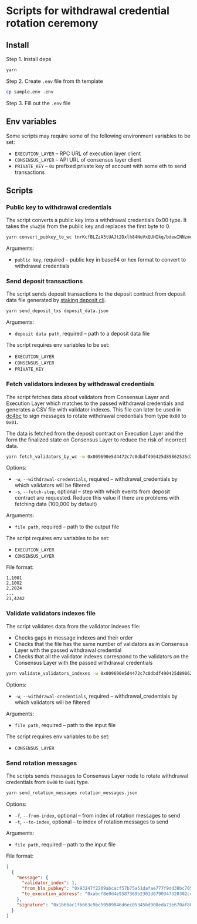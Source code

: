# Scripts for withdrawal credential rotation ceremony

## Install

Step 1. Install deps

```bash
yarn
```

Step 2. Create `.env` file from th template

```bash
cp sample.env .env
```

Step 3. Fill out the `.env` file

## Env variables

Some scripts may require some of the following environment variables to be set:

- `EXECUTION_LAYER` – RPC URL of execution layer client
- `CONSENSUS_LAYER` – API URL of consensus layer client
- `PRIVATE_KEY` – `0x` prefixed private key of account with some eth to send transactions

## Scripts

### Public key to withdrawal credentials

The script converts a public key into a withdrawal credentials 0x00 type. It takes the `sha256` from the public key and replaces the first byte to 0.

```bash
yarn convert_pubkey_to_wc tnrKcfBLZzA3tUAJt2Dxlh84NuVxQUHIkq/bdewINNzmeE2ccu2K19syjP+P6fE+
```

Arguments:

- `public key`, required – public key in base64 or hex format to convert to withdrawal credentials

### Send deposit transactions

The script sends deposit transactions to the deposit contract from deposit data file generated by [staking deposit cli](https://github.com/ethereum/staking-deposit-cli).

```bash
yarn send_deposit_txs deposit_data.json
```

Arguments:

- `deposit data path`, required – path to a deposit data file

The script requires env variables to be set:

- `EXECUTION_LAYER`
- `CONSENSUS_LAYER`
- `PRIVATE_KEY`

### Fetch validators indexes by withdrawal credentials

The script fetches data about validators from Consensus Layer and Execution Layer which matches to the passed withdrawal credentials and generates a CSV file with validator indexes. This file can later be used in [dc4bc](https://github.com/lidofinance/dc4bc/) to sign messages to rotate withdrawal credentials from type `0x00` to `0x01`.

The data is fetched from the deposit contract on Execution Layer and the form the finalized state on Consensus Layer to reduce the risk of incorrect data.

```bash
yarn fetch_validators_by_wc -w 0x009690e5d4472c7c0dbdf490425d89862535d2a52fb686333f3a0a9ff5d2125e validators.csv
```

Options:

- `-w`, `--withdrawal-credentials`, required – withdrawal_credentials by which validators will be filtered
- `-s`, `--fetch-step`, optional – step with which events from deposit contract are requested. Reduce this value if there are problems with fetching data (100,000 by default)

Arguments:

- `file path`, required – path to the output file

The script requires env variables to be set:

- `EXECUTION_LAYER`
- `CONSENSUS_LAYER`

File format:

```
1,1001
2,1002
2,2024
...
21,4242
```

### Validate validators indexes file

The script validates data from the validator indexes file:

- Checks gaps in message indexes and their order
- Checks that the file has the same number of validators as in Consensus Layer with the passed withdrawal credential
- Checks that all the validator indexes correspond to the validators on the Consensus Layer with the passed withdrawal credentials

```bash
yarn validate_validators_indexes -w 0x009690e5d4472c7c0dbdf490425d89862535d2a52fb686333f3a0a9ff5d2125e validators.csv
```

Options:

- `-w`, `--withdrawal-credentials`, required – withdrawal_credentials by which validators will be filtered

Arguments:

- `file path`, required – path to the input file

The script requires env variables to be set:

- `CONSENSUS_LAYER`

### Send rotation messages

The scripts sends messages to Consensus Layer node to rotate withdrawal credentials from `0x00` to `0x01` type.

```bash
yarn send_rotation_messages rotation_messages.json
```

Options:

- `-f`, `--from-index`, optional – from index of rotation messages to send
- `-t`, `--to-index`, optional – to index of rotation messages to send

Arguments:

- `file path`, required – path to the input file

File format:

```json
[
  {
    "message": {
      "validator_index": 1,
      "from_bls_pubkey": "0x93247f2209abcacf57b75a51dafae777f9dd38bc7053d1af526f220a7489a6d3a2753e5f3e8b1cfe39b56f43611df74a",
      "to_execution_address": "0xabcf8e0d4e9587369b2301d0790347320302cc09"
    },
    "signature": "0x1b66ac1fb663c9bc59509846d6ec05345bd908eda73e670af888da41af171505cc411d61252fb6cb3fa0017b679f8bb2305b26a285fa2737f175668d0dff91cc1b66ac1fb663c9bc59509846d6ec05345bd908eda73e670af888da41af171505"
  }
]
```
